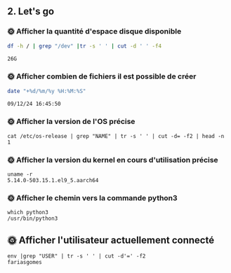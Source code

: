 ## 2. Let's go

### 🌞 Afficher la quantité d'espace disque disponible
```bash
df -h / | grep "/dev" |tr -s ' ' | cut -d ' ' -f4

26G
```

### 🌞 Afficher combien de fichiers il est possible de créer

```bash
date "+%d/%m/%y %H:%M:%S"

09/12/24 16:45:50
```

### 🌞 Afficher la version de l'OS précise
```
cat /etc/os-release | grep "NAME" | tr -s ' ' | cut -d= -f2 | head -n 1
```

### 🌞 Afficher la version du kernel en cours d'utilisation précise
```
uname -r 
5.14.0-503.15.1.el9_5.aarch64
```
### 🌞 Afficher le chemin vers la commande python3
```
which python3 
/usr/bin/python3
```

## 🌞 Afficher l'utilisateur actuellement connecté
```
env |grep "USER" | tr -s ' ' | cut -d'=' -f2
fariasgomes
```